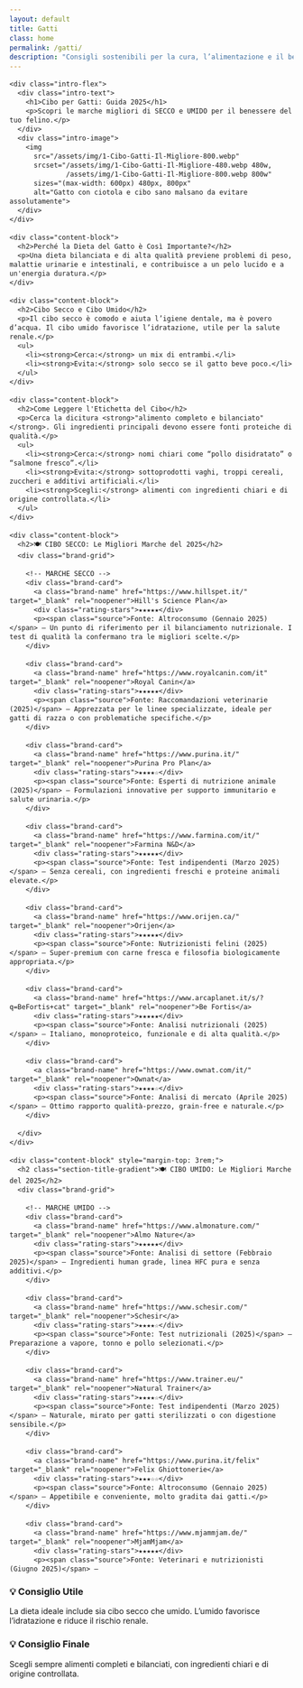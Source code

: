 ```yaml
---
layout: default
title: Gatti
class: home
permalink: /gatti/
description: "Consigli sostenibili per la cura, l’alimentazione e il benessere dei gatti"
---
```


<div class="post-container">
  <div class="page-cibo-gatti">

    <div class="intro-flex">
      <div class="intro-text">
        <h1>Cibo per Gatti: Guida 2025</h1>
        <p>Scopri le marche migliori di SECCO e UMIDO per il benessere del tuo felino.</p>
      </div>
      <div class="intro-image">
        <img 
          src="/assets/img/1-Cibo-Gatti-Il-Migliore-800.webp"
          srcset="/assets/img/1-Cibo-Gatti-Il-Migliore-480.webp 480w,
                  /assets/img/1-Cibo-Gatti-Il-Migliore-800.webp 800w"
          sizes="(max-width: 600px) 480px, 800px"
          alt="Gatto con ciotola e cibo sano malsano da evitare assolutamente">
      </div>
    </div>

    <div class="content-block">
      <h2>Perché la Dieta del Gatto è Così Importante?</h2>
      <p>Una dieta bilanciata e di alta qualità previene problemi di peso, malattie urinarie e intestinali, e contribuisce a un pelo lucido e a un'energia duratura.</p>
    </div>

    <div class="content-block">
      <h2>Cibo Secco e Cibo Umido</h2>
      <p>Il cibo secco è comodo e aiuta l’igiene dentale, ma è povero d’acqua. Il cibo umido favorisce l’idratazione, utile per la salute renale.</p>
      <ul>
        <li><strong>Cerca:</strong> un mix di entrambi.</li>
        <li><strong>Evita:</strong> solo secco se il gatto beve poco.</li>
      </ul>
    </div>

    <div class="content-block">
      <h2>Come Leggere l'Etichetta del Cibo</h2>
      <p>Cerca la dicitura <strong>"alimento completo e bilanciato"</strong>. Gli ingredienti principali devono essere fonti proteiche di qualità.</p>
      <ul>
        <li><strong>Cerca:</strong> nomi chiari come “pollo disidratato” o “salmone fresco”.</li>
        <li><strong>Evita:</strong> sottoprodotti vaghi, troppi cereali, zuccheri e additivi artificiali.</li>
        <li><strong>Scegli:</strong> alimenti con ingredienti chiari e di origine controllata.</li>
      </ul>
    </div>

    <div class="content-block">
      <h2>🍽️ CIBO SECCO: Le Migliori Marche del 2025</h2>
      <div class="brand-grid">

        <!-- MARCHE SECCO -->
        <div class="brand-card">
          <a class="brand-name" href="https://www.hillspet.it/" target="_blank" rel="noopener">Hill's Science Plan</a>
          <div class="rating-stars">★★★★★</div>
          <p><span class="source">Fonte: Altroconsumo (Gennaio 2025)</span> — Un punto di riferimento per il bilanciamento nutrizionale. I test di qualità la confermano tra le migliori scelte.</p>
        </div>

        <div class="brand-card">
          <a class="brand-name" href="https://www.royalcanin.com/it" target="_blank" rel="noopener">Royal Canin</a>
          <div class="rating-stars">★★★★★</div>
          <p><span class="source">Fonte: Raccomandazioni veterinarie (2025)</span> — Apprezzata per le linee specializzate, ideale per gatti di razza o con problematiche specifiche.</p>
        </div>

        <div class="brand-card">
          <a class="brand-name" href="https://www.purina.it/" target="_blank" rel="noopener">Purina Pro Plan</a>
          <div class="rating-stars">★★★★☆</div>
          <p><span class="source">Fonte: Esperti di nutrizione animale (2025)</span> — Formulazioni innovative per supporto immunitario e salute urinaria.</p>
        </div>

        <div class="brand-card">
          <a class="brand-name" href="https://www.farmina.com/it/" target="_blank" rel="noopener">Farmina N&D</a>
          <div class="rating-stars">★★★★★</div>
          <p><span class="source">Fonte: Test indipendenti (Marzo 2025)</span> — Senza cereali, con ingredienti freschi e proteine animali elevate.</p>
        </div>

        <div class="brand-card">
          <a class="brand-name" href="https://www.orijen.ca/" target="_blank" rel="noopener">Orijen</a>
          <div class="rating-stars">★★★★★</div>
          <p><span class="source">Fonte: Nutrizionisti felini (2025)</span> — Super-premium con carne fresca e filosofia biologicamente appropriata.</p>
        </div>

        <div class="brand-card">
          <a class="brand-name" href="https://www.arcaplanet.it/s/?q=BeFortis+cat" target="_blank" rel="noopener">Be Fortis</a>
          <div class="rating-stars">★★★★★</div>
          <p><span class="source">Fonte: Analisi nutrizionali (2025)</span> — Italiano, monoproteico, funzionale e di alta qualità.</p>
        </div>

        <div class="brand-card">
          <a class="brand-name" href="https://www.ownat.com/it/" target="_blank" rel="noopener">Ownat</a>
          <div class="rating-stars">★★★★☆</div>
          <p><span class="source">Fonte: Analisi di mercato (Aprile 2025)</span> — Ottimo rapporto qualità-prezzo, grain-free e naturale.</p>
        </div>

      </div>
    </div>

    <div class="content-block" style="margin-top: 3rem;">
      <h2 class="section-title-gradient">🍽️ CIBO UMIDO: Le Migliori Marche del 2025</h2>
      <div class="brand-grid">

        <!-- MARCHE UMIDO -->
        <div class="brand-card">
          <a class="brand-name" href="https://www.almonature.com/" target="_blank" rel="noopener">Almo Nature</a>
          <div class="rating-stars">★★★★★</div>
          <p><span class="source">Fonte: Analisi di settore (Febbraio 2025)</span> — Ingredienti human grade, linea HFC pura e senza additivi.</p>
        </div>

        <div class="brand-card">
          <a class="brand-name" href="https://www.schesir.com/" target="_blank" rel="noopener">Schesir</a>
          <div class="rating-stars">★★★★☆</div>
          <p><span class="source">Fonte: Test nutrizionali (2025)</span> — Preparazione a vapore, tonno e pollo selezionati.</p>
        </div>

        <div class="brand-card">
          <a class="brand-name" href="https://www.trainer.eu/" target="_blank" rel="noopener">Natural Trainer</a>
          <div class="rating-stars">★★★★☆</div>
          <p><span class="source">Fonte: Test indipendenti (Marzo 2025)</span> — Naturale, mirato per gatti sterilizzati o con digestione sensibile.</p>
        </div>

        <div class="brand-card">
          <a class="brand-name" href="https://www.purina.it/felix" target="_blank" rel="noopener">Felix Ghiottonerie</a>
          <div class="rating-stars">★★★☆☆</div>
          <p><span class="source">Fonte: Altroconsumo (Gennaio 2025)</span> — Appetibile e conveniente, molto gradita dai gatti.</p>
        </div>

        <div class="brand-card">
          <a class="brand-name" href="https://www.mjammjam.de/" target="_blank" rel="noopener">MjamMjam</a>
          <div class="rating-stars">★★★★★</div>
          <p><span class="source">Fonte: Veterinari e nutrizionisti (Giugno 2025)</span> —




<!-- 💡 CONSIGLI -->
  <div class="intro">
    <h3 class="main-title-centered">💡 Consiglio Utile</h3>
    <p class="small-title">La dieta ideale include sia cibo secco che umido. L’umido favorisce l’idratazione e riduce il rischio renale.</p>
  </div>

  <div class="intro">
    <h3 class="main-title-centered">💡 Consiglio Finale</h3>
    <p class="small-title">Scegli sempre alimenti completi e bilanciati, con ingredienti chiari e di origine controllata.</p>
  </div>

</div>
